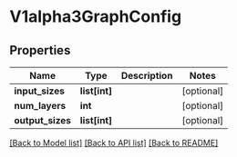 # V1alpha3GraphConfig

## Properties
Name | Type | Description | Notes
------------ | ------------- | ------------- | -------------
**input_sizes** | **list[int]** |  | [optional] 
**num_layers** | **int** |  | [optional] 
**output_sizes** | **list[int]** |  | [optional] 

[[Back to Model list]](../README.md#documentation-for-models) [[Back to API list]](../README.md#documentation-for-api-endpoints) [[Back to README]](../README.md)



